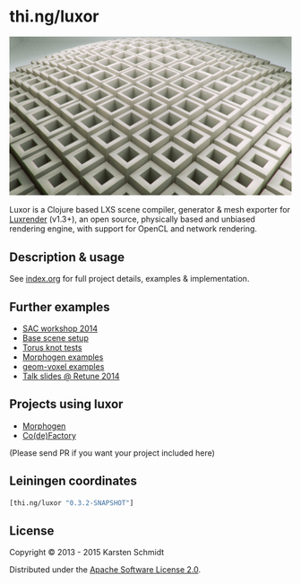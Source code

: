 # thi.ng/luxor

![Luxor test scene](assets/test-scene.jpg)

Luxor is a Clojure based LXS scene compiler, generator & mesh exporter
for [Luxrender](http://luxrender.net) (v1.3+), an open source,
physically based and unbiased rendering engine, with support for
OpenCL and network rendering.

## Description & usage

See [index.org](src/index.org) for full project details, examples & implementation.

## Further examples

- [SAC workshop 2014](https://github.com/learn-postspectacular/sac-workshop-2014)
- [Base scene setup](src/scenes.org)
- [Torus knot tests](https://github.com/thi-ng/geom/blob/master/geom-types/src/ptf.org#luxor-torus-knot-examples)
- [Morphogen examples](https://github.com/thi-ng/morphogen/blob/master/src/examples.org)
- [geom-voxel examples](https://github.com/thi-ng/geom/blob/develop/geom-voxel/src/examples.org#example-sphere-erosion)
- [Talk slides @ Retune 2014](http://media.thi.ng/2014/talks/we-are-the-incanters/index.html)

## Projects using luxor

- [Morphogen](http://thi.ng/morphogen)
- [Co(de)Factory](https://github.com/postspectacular/devart-codefactory)

(Please send PR if you want your project included here)

## Leiningen coordinates

```clj
[thi.ng/luxor "0.3.2-SNAPSHOT"]
```

## License

Copyright © 2013 - 2015 Karsten Schmidt

Distributed under the [Apache Software License 2.0](http://www.apache.org/licenses/LICENSE-2.0).
